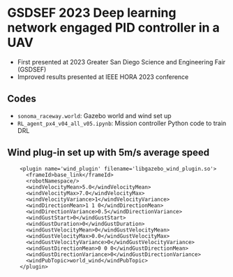 # GSDSEF 2023 Deep learning network engaged PID controller in a UAV
- First presented at 2023 Greater San Diego Science and Engineering Fair (GSDSEF)
- Improved results presented at IEEE HORA 2023 conference
## Codes
- `sonoma_raceway.world`: Gazebo world and wind set up
- `RL_agent_px4_v04_all_v05.ipynb`: Mission controller Python code to train DRL
## Wind plug-in set up with 5m/s average speed
```
    <plugin name='wind_plugin' filename='libgazebo_wind_plugin.so'>
      <frameId>base_link</frameId>
      <robotNamespace/>
      <windVelocityMean>5.0</windVelocityMean>
      <windVelocityMax>7.0</windVelocityMax>
      <windVelocityVariance>1</windVelocityVariance>
      <windDirectionMean>1 1 0</windDirectionMean>
      <windDirectionVariance>0.5</windDirectionVariance>
      <windGustStart>0</windGustStart>
      <windGustDuration>0</windGustDuration>
      <windGustVelocityMean>0</windGustVelocityMean>
      <windGustVelocityMax>0.0</windGustVelocityMax>
      <windGustVelocityVariance>0</windGustVelocityVariance>
      <windGustDirectionMean>0 0 0</windGustDirectionMean>
      <windGustDirectionVariance>0</windGustDirectionVariance>
      <windPubTopic>world_wind</windPubTopic>
    </plugin>
```
